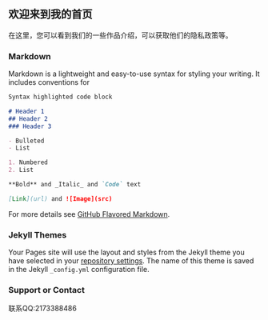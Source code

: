 ## 欢迎来到我的首页

在这里，您可以看到我们的一些作品介绍，可以获取他们的隐私政策等。

### Markdown

Markdown is a lightweight and easy-to-use syntax for styling your writing. It includes conventions for

```markdown
Syntax highlighted code block

# Header 1
## Header 2
### Header 3

- Bulleted
- List

1. Numbered
2. List

**Bold** and _Italic_ and `Code` text

[Link](url) and ![Image](src)
```

For more details see [GitHub Flavored Markdown](https://guides.github.com/features/mastering-markdown/).

### Jekyll Themes

Your Pages site will use the layout and styles from the Jekyll theme you have selected in your [repository settings](https://github.com/JXUnx1/AboutWHF/settings). The name of this theme is saved in the Jekyll `_config.yml` configuration file.

### Support or Contact

联系QQ:2173388486
